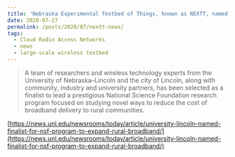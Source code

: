 ```yaml
---
title: 'Nebraska Experimental Testbed of Things, known as NEXTT, named finalist for NSF program to expand rural broadband'
date: 2020-07-27
permalink: /posts/2020/07/nextt-news/
tags:
  - Cloud Radio Access Networks
  - news
  - large-scale wireless testbed
---
```


>A team of researchers and wireless technology experts from the University of Nebraska–Lincoln and the city of Lincoln, along with community, industry and university partners, has been selected as a finalist to lead a prestigious National Science Foundation research program focused on studying novel ways to reduce the cost of broadband delivery to rural communities.

[https://news.unl.edu/newsrooms/today/article/university-lincoln-named-finalist-for-nsf-program-to-expand-rural-broadband/](https://news.unl.edu/newsrooms/today/article/university-lincoln-named-finalist-for-nsf-program-to-expand-rural-broadband/)